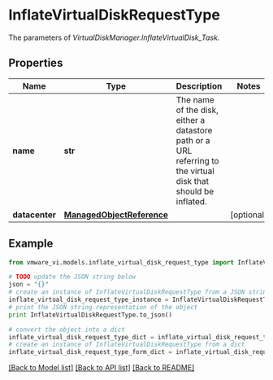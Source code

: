 # InflateVirtualDiskRequestType

The parameters of *VirtualDiskManager.InflateVirtualDisk_Task*. 

## Properties
Name | Type | Description | Notes
------------ | ------------- | ------------- | -------------
**name** | **str** | The name of the disk, either a datastore path or a URL referring to the virtual disk that should be inflated.  | 
**datacenter** | [**ManagedObjectReference**](ManagedObjectReference.md) |  | [optional] 

## Example

```python
from vmware_vi.models.inflate_virtual_disk_request_type import InflateVirtualDiskRequestType

# TODO update the JSON string below
json = "{}"
# create an instance of InflateVirtualDiskRequestType from a JSON string
inflate_virtual_disk_request_type_instance = InflateVirtualDiskRequestType.from_json(json)
# print the JSON string representation of the object
print InflateVirtualDiskRequestType.to_json()

# convert the object into a dict
inflate_virtual_disk_request_type_dict = inflate_virtual_disk_request_type_instance.to_dict()
# create an instance of InflateVirtualDiskRequestType from a dict
inflate_virtual_disk_request_type_form_dict = inflate_virtual_disk_request_type.from_dict(inflate_virtual_disk_request_type_dict)
```
[[Back to Model list]](../README.md#documentation-for-models) [[Back to API list]](../README.md#documentation-for-api-endpoints) [[Back to README]](../README.md)


